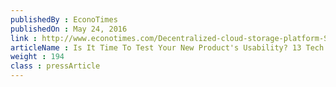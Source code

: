 ```yaml
---
publishedBy : EconoTimes
publishedOn : May 24, 2016
link : http://www.econotimes.com/Decentralized-cloud-storage-platform-Storj-to-announce-open-beta-in-Berlin-on-June-2-211987
articleName : Is It Time To Test Your New Product's Usability? 13 Tech Experts Weigh In
weight : 194 
class : pressArticle
---
```

